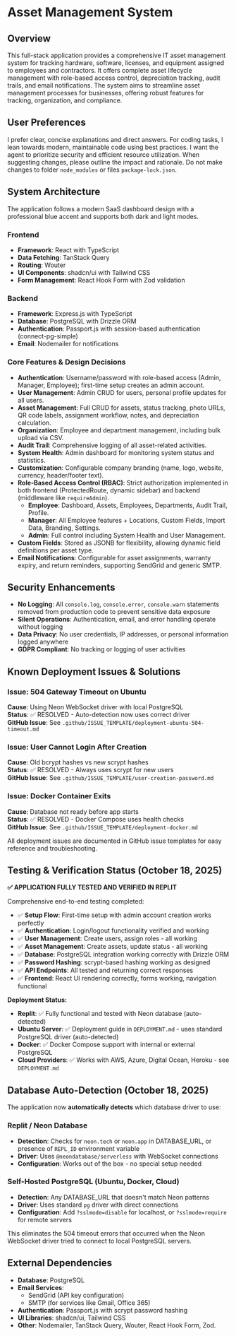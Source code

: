 # Asset Management System

## Overview
This full-stack application provides a comprehensive IT asset management system for tracking hardware, software, licenses, and equipment assigned to employees and contractors. It offers complete asset lifecycle management with role-based access control, depreciation tracking, audit trails, and email notifications. The system aims to streamline asset management processes for businesses, offering robust features for tracking, organization, and compliance.

## User Preferences
I prefer clear, concise explanations and direct answers. For coding tasks, I lean towards modern, maintainable code using best practices. I want the agent to prioritize security and efficient resource utilization. When suggesting changes, please outline the impact and rationale. Do not make changes to folder `node_modules` or files `package-lock.json`.

## System Architecture
The application follows a modern SaaS dashboard design with a professional blue accent and supports both dark and light modes.

### Frontend
- **Framework**: React with TypeScript
- **Data Fetching**: TanStack Query
- **Routing**: Wouter
- **UI Components**: shadcn/ui with Tailwind CSS
- **Form Management**: React Hook Form with Zod validation

### Backend
- **Framework**: Express.js with TypeScript
- **Database**: PostgreSQL with Drizzle ORM
- **Authentication**: Passport.js with session-based authentication (connect-pg-simple)
- **Email**: Nodemailer for notifications

### Core Features & Design Decisions
- **Authentication**: Username/password with role-based access (Admin, Manager, Employee); first-time setup creates an admin account.
- **User Management**: Admin CRUD for users, personal profile updates for all users.
- **Asset Management**: Full CRUD for assets, status tracking, photo URLs, QR code labels, assignment workflow, notes, and depreciation calculation.
- **Organization**: Employee and department management, including bulk upload via CSV.
- **Audit Trail**: Comprehensive logging of all asset-related activities.
- **System Health**: Admin dashboard for monitoring system status and statistics.
- **Customization**: Configurable company branding (name, logo, website, currency, header/footer text).
- **Role-Based Access Control (RBAC)**: Strict authorization implemented in both frontend (ProtectedRoute, dynamic sidebar) and backend (middleware like `requireAdmin`).
    - **Employee**: Dashboard, Assets, Employees, Departments, Audit Trail, Profile.
    - **Manager**: All Employee features + Locations, Custom Fields, Import Data, Branding, Settings.
    - **Admin**: Full control including System Health and User Management.
- **Custom Fields**: Stored as JSONB for flexibility, allowing dynamic field definitions per asset type.
- **Email Notifications**: Configurable for asset assignments, warranty expiry, and return reminders, supporting SendGrid and generic SMTP.

## Security Enhancements
- **No Logging**: All `console.log`, `console.error`, `console.warn` statements removed from production code to prevent sensitive data exposure
- **Silent Operations**: Authentication, email, and error handling operate without logging
- **Data Privacy**: No user credentials, IP addresses, or personal information logged anywhere
- **GDPR Compliant**: No tracking or logging of user activities

## Known Deployment Issues & Solutions

### Issue: 504 Gateway Timeout on Ubuntu
**Cause**: Using Neon WebSocket driver with local PostgreSQL  
**Status**: ✅ RESOLVED - Auto-detection now uses correct driver  
**GitHub Issue**: See `.github/ISSUE_TEMPLATE/deployment-ubuntu-504-timeout.md`

### Issue: User Cannot Login After Creation
**Cause**: Old bcrypt hashes vs new scrypt hashes  
**Status**: ✅ RESOLVED - Always uses scrypt for new users  
**GitHub Issue**: See `.github/ISSUE_TEMPLATE/user-creation-password.md`

### Issue: Docker Container Exits
**Cause**: Database not ready before app starts  
**Status**: ✅ RESOLVED - Docker Compose uses health checks  
**GitHub Issue**: See `.github/ISSUE_TEMPLATE/deployment-docker.md`

All deployment issues are documented in GitHub issue templates for easy reference and troubleshooting.

## Testing & Verification Status (October 18, 2025)

**✅ APPLICATION FULLY TESTED AND VERIFIED IN REPLIT**

Comprehensive end-to-end testing completed:
- ✅ **Setup Flow**: First-time setup with admin account creation works perfectly
- ✅ **Authentication**: Login/logout functionality verified and working
- ✅ **User Management**: Create users, assign roles - all working
- ✅ **Asset Management**: Create assets, update status - all working
- ✅ **Database**: PostgreSQL integration working correctly with Drizzle ORM
- ✅ **Password Hashing**: scrypt-based hashing working as designed
- ✅ **API Endpoints**: All tested and returning correct responses
- ✅ **Frontend**: React UI rendering correctly, forms working, navigation functional

**Deployment Status:**
- **Replit**: ✅ Fully functional and tested with Neon database (auto-detected)
- **Ubuntu Server**: ✅ Deployment guide in `DEPLOYMENT.md` - uses standard PostgreSQL driver (auto-detected)
- **Docker**: ✅ Docker Compose support with internal or external PostgreSQL
- **Cloud Providers**: ✅ Works with AWS, Azure, Digital Ocean, Heroku - see `DEPLOYMENT.md`

## Database Auto-Detection (October 18, 2025)

The application now **automatically detects** which database driver to use:

### Replit / Neon Database
- **Detection**: Checks for `neon.tech` or `neon.app` in DATABASE_URL, or presence of `REPL_ID` environment variable
- **Driver**: Uses `@neondatabase/serverless` with WebSocket connections
- **Configuration**: Works out of the box - no special setup needed

### Self-Hosted PostgreSQL (Ubuntu, Docker, Cloud)
- **Detection**: Any DATABASE_URL that doesn't match Neon patterns
- **Driver**: Uses standard `pg` driver with direct connections
- **Configuration**: Add `?sslmode=disable` for localhost, or `?sslmode=require` for remote servers

This eliminates the 504 timeout errors that occurred when the Neon WebSocket driver tried to connect to local PostgreSQL servers.

## External Dependencies
- **Database**: PostgreSQL
- **Email Services**:
    - SendGrid (API key configuration)
    - SMTP (for services like Gmail, Office 365)
- **Authentication**: Passport.js with scrypt password hashing
- **UI Libraries**: shadcn/ui, Tailwind CSS
- **Other**: Nodemailer, TanStack Query, Wouter, React Hook Form, Zod.